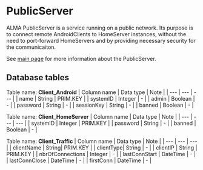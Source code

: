 # PublicServer

ALMA PublicServer is a service running on a public network. Its purpose is to connect remote AndroidClients to HomeServer instances, without the need to port-forward HomeServers and by providing necessary security for the communicaiton. 

See [main page](LINK) for more information about the PublicServer.

## Database tables

Table name: **Client_Android**
| Column name | Data type | Note |
| --- | --- | --- |
| name | String | PRIM.KEY |
| systemID | Integer | - |
| admin | Boolean | - |
| password | String | - |
| sessionKey | String | - |
| banned | Boolean | - |

Table name: **Client_HomeServer**
| Column name | Data type | Note |
| --- | --- | --- |
| systemID | Integer | PRIM.KEY |
| password | String | - |
| banned | Boolean | - |

Table name: **Client_Traffic**
| Column name | Data type | Note |
| --- | --- | --- |
| clientName | String| PRIM.KEY |
| clientType| String | - |
| clientIP | String | PRIM.KEY |
| nbrOfConnections | Integer | - |
| lastConnStart | DateTime | - |
| lastConnClose | DateTime | - |
| firstConn | DateTime | - |



